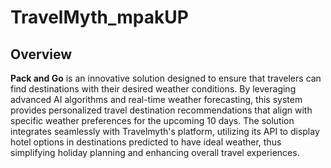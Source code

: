 # TravelMyth_mpakUP

## Overview

**Pack and Go** is an innovative solution designed to ensure that travelers can find destinations with their desired weather conditions. By leveraging advanced AI algorithms and real-time weather forecasting, this system provides personalized travel destination recommendations that align with specific weather preferences for the upcoming 10 days. The solution integrates seamlessly with Travelmyth's platform, utilizing its API to display hotel options in destinations predicted to have ideal weather, thus simplifying holiday planning and enhancing overall travel experiences.